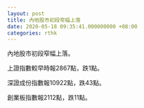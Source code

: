 ```yaml
---
layout: post
title: 內地股市初段窄幅上落
date: 2020-05-18 09:35:41.000000000 +08:00
categories: rthk
---
```


內地股市初段窄幅上落。

上證指數較早時報2867點，跌1點。

深證成份指數報10922點，跌43點。

創業板指數報2112點，跌11點。
